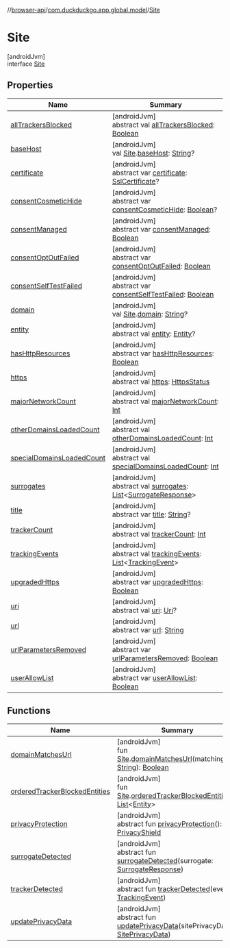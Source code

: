 //[browser-api](../../../index.md)/[com.duckduckgo.app.global.model](../index.md)/[Site](index.md)

# Site

[androidJvm]\
interface [Site](index.md)

## Properties

| Name | Summary |
|---|---|
| [allTrackersBlocked](all-trackers-blocked.md) | [androidJvm]<br>abstract val [allTrackersBlocked](all-trackers-blocked.md): [Boolean](https://kotlinlang.org/api/latest/jvm/stdlib/kotlin/-boolean/index.html) |
| [baseHost](../base-host.md) | [androidJvm]<br>val [Site](index.md).[baseHost](../base-host.md): [String](https://kotlinlang.org/api/latest/jvm/stdlib/kotlin/-string/index.html)? |
| [certificate](certificate.md) | [androidJvm]<br>abstract var [certificate](certificate.md): [SslCertificate](https://developer.android.com/reference/kotlin/android/net/http/SslCertificate.html)? |
| [consentCosmeticHide](consent-cosmetic-hide.md) | [androidJvm]<br>abstract var [consentCosmeticHide](consent-cosmetic-hide.md): [Boolean](https://kotlinlang.org/api/latest/jvm/stdlib/kotlin/-boolean/index.html)? |
| [consentManaged](consent-managed.md) | [androidJvm]<br>abstract var [consentManaged](consent-managed.md): [Boolean](https://kotlinlang.org/api/latest/jvm/stdlib/kotlin/-boolean/index.html) |
| [consentOptOutFailed](consent-opt-out-failed.md) | [androidJvm]<br>abstract var [consentOptOutFailed](consent-opt-out-failed.md): [Boolean](https://kotlinlang.org/api/latest/jvm/stdlib/kotlin/-boolean/index.html) |
| [consentSelfTestFailed](consent-self-test-failed.md) | [androidJvm]<br>abstract var [consentSelfTestFailed](consent-self-test-failed.md): [Boolean](https://kotlinlang.org/api/latest/jvm/stdlib/kotlin/-boolean/index.html) |
| [domain](../domain.md) | [androidJvm]<br>val [Site](index.md).[domain](../domain.md): [String](https://kotlinlang.org/api/latest/jvm/stdlib/kotlin/-string/index.html)? |
| [entity](entity.md) | [androidJvm]<br>abstract val [entity](entity.md): [Entity](../../com.duckduckgo.app.trackerdetection.model/-entity/index.md)? |
| [hasHttpResources](has-http-resources.md) | [androidJvm]<br>abstract var [hasHttpResources](has-http-resources.md): [Boolean](https://kotlinlang.org/api/latest/jvm/stdlib/kotlin/-boolean/index.html) |
| [https](https.md) | [androidJvm]<br>abstract val [https](https.md): [HttpsStatus](../../com.duckduckgo.app.privacy.model/-https-status/index.md) |
| [majorNetworkCount](major-network-count.md) | [androidJvm]<br>abstract val [majorNetworkCount](major-network-count.md): [Int](https://kotlinlang.org/api/latest/jvm/stdlib/kotlin/-int/index.html) |
| [otherDomainsLoadedCount](other-domains-loaded-count.md) | [androidJvm]<br>abstract val [otherDomainsLoadedCount](other-domains-loaded-count.md): [Int](https://kotlinlang.org/api/latest/jvm/stdlib/kotlin/-int/index.html) |
| [specialDomainsLoadedCount](special-domains-loaded-count.md) | [androidJvm]<br>abstract val [specialDomainsLoadedCount](special-domains-loaded-count.md): [Int](https://kotlinlang.org/api/latest/jvm/stdlib/kotlin/-int/index.html) |
| [surrogates](surrogates.md) | [androidJvm]<br>abstract val [surrogates](surrogates.md): [List](https://kotlinlang.org/api/latest/jvm/stdlib/kotlin.collections/-list/index.html)&lt;[SurrogateResponse](../../com.duckduckgo.app.surrogates/-surrogate-response/index.md)&gt; |
| [title](title.md) | [androidJvm]<br>abstract var [title](title.md): [String](https://kotlinlang.org/api/latest/jvm/stdlib/kotlin/-string/index.html)? |
| [trackerCount](tracker-count.md) | [androidJvm]<br>abstract val [trackerCount](tracker-count.md): [Int](https://kotlinlang.org/api/latest/jvm/stdlib/kotlin/-int/index.html) |
| [trackingEvents](tracking-events.md) | [androidJvm]<br>abstract val [trackingEvents](tracking-events.md): [List](https://kotlinlang.org/api/latest/jvm/stdlib/kotlin.collections/-list/index.html)&lt;[TrackingEvent](../../com.duckduckgo.app.trackerdetection.model/-tracking-event/index.md)&gt; |
| [upgradedHttps](upgraded-https.md) | [androidJvm]<br>abstract var [upgradedHttps](upgraded-https.md): [Boolean](https://kotlinlang.org/api/latest/jvm/stdlib/kotlin/-boolean/index.html) |
| [uri](uri.md) | [androidJvm]<br>abstract val [uri](uri.md): [Uri](https://developer.android.com/reference/kotlin/android/net/Uri.html)? |
| [url](url.md) | [androidJvm]<br>abstract var [url](url.md): [String](https://kotlinlang.org/api/latest/jvm/stdlib/kotlin/-string/index.html) |
| [urlParametersRemoved](url-parameters-removed.md) | [androidJvm]<br>abstract var [urlParametersRemoved](url-parameters-removed.md): [Boolean](https://kotlinlang.org/api/latest/jvm/stdlib/kotlin/-boolean/index.html) |
| [userAllowList](user-allow-list.md) | [androidJvm]<br>abstract var [userAllowList](user-allow-list.md): [Boolean](https://kotlinlang.org/api/latest/jvm/stdlib/kotlin/-boolean/index.html) |

## Functions

| Name | Summary |
|---|---|
| [domainMatchesUrl](../domain-matches-url.md) | [androidJvm]<br>fun [Site](index.md).[domainMatchesUrl](../domain-matches-url.md)(matchingUrl: [String](https://kotlinlang.org/api/latest/jvm/stdlib/kotlin/-string/index.html)): [Boolean](https://kotlinlang.org/api/latest/jvm/stdlib/kotlin/-boolean/index.html) |
| [orderedTrackerBlockedEntities](../ordered-tracker-blocked-entities.md) | [androidJvm]<br>fun [Site](index.md).[orderedTrackerBlockedEntities](../ordered-tracker-blocked-entities.md)(): [List](https://kotlinlang.org/api/latest/jvm/stdlib/kotlin.collections/-list/index.html)&lt;[Entity](../../com.duckduckgo.app.trackerdetection.model/-entity/index.md)&gt; |
| [privacyProtection](privacy-protection.md) | [androidJvm]<br>abstract fun [privacyProtection](privacy-protection.md)(): [PrivacyShield](../-privacy-shield/index.md) |
| [surrogateDetected](surrogate-detected.md) | [androidJvm]<br>abstract fun [surrogateDetected](surrogate-detected.md)(surrogate: [SurrogateResponse](../../com.duckduckgo.app.surrogates/-surrogate-response/index.md)) |
| [trackerDetected](tracker-detected.md) | [androidJvm]<br>abstract fun [trackerDetected](tracker-detected.md)(event: [TrackingEvent](../../com.duckduckgo.app.trackerdetection.model/-tracking-event/index.md)) |
| [updatePrivacyData](update-privacy-data.md) | [androidJvm]<br>abstract fun [updatePrivacyData](update-privacy-data.md)(sitePrivacyData: [SitePrivacyData](../-site-privacy-data/index.md)) |
